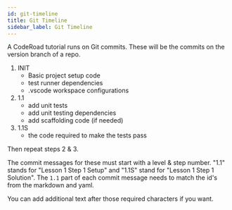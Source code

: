 ```yaml
---
id: git-timeline
title: Git Timeline
sidebar_label: Git Timeline
---
```


A CodeRoad tutorial runs on Git commits. These will be the commits on the version branch of a repo.

1. INIT
   - Basic project setup code
   - test runner dependencies
   - .vscode workspace configurations
2. 1.1
   - add unit tests
   - add unit testing dependencies
   - add scaffolding code (if needed)
3. 1.1S
   - the code required to make the tests pass

Then repeat steps 2 & 3.

The commit messages for these must start with a level & step number. "1.1" stands for "Lesson 1 Step 1 Setup" and "1.1S" stand for "Lesson 1 Step 1 Solution". The `1.1` part of each commit message needs to match the id's from the markdown and yaml.

You can add additional text after those required characters if you want.
